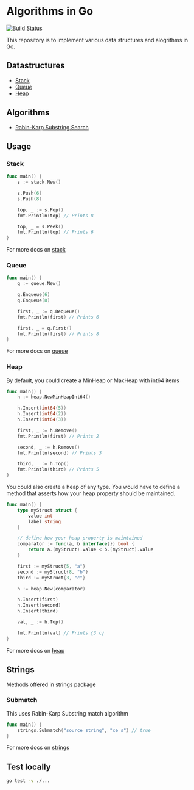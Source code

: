 # Algorithms in Go

[![Build Status](https://travis-ci.org/aswinkarthik/algorithms-in-go.svg?branch=master)](https://travis-ci.org/aswinkarthik/algorithms-in-go)

This repository is to implement various data structures and alogrithms in Go.

## Datastructures

- [Stack](https://godoc.org/github.com/aswinkarthik/algorithms-in-go/stack)
- [Queue](https://godoc.org/github.com/aswinkarthik/algorithms-in-go/queue)
- [Heap](https://godoc.org/github.com/aswinkarthik/algorithms-in-go/heap)

## Algorithms

- [Rabin-Karp Substring Search](https://en.wikipedia.org/wiki/Rabin%E2%80%93Karp_algorithm)

## Usage

### Stack

```go
func main() {
    s := stack.New()

    s.Push(6)
    s.Push(8)

    top, _ := s.Pop()
    fmt.Println(top) // Prints 8

    top, _ = s.Peek()
    fmt.Println(top) // Prints 6
}
```

For more docs on [stack](https://godoc.org/github.com/aswinkarthik/algorithms-in-go/stack)

### Queue

```go
func main() {
    q := queue.New()

    q.Enqueue(6)
    q.Enqueue(8)

    first, _ := q.Dequeue()
    fmt.Println(first) // Prints 6

    first, _ = q.First()
    fmt.Println(first) // Prints 8
}
```

For more docs on [queue](https://godoc.org/github.com/aswinkarthik/algorithms-in-go/queue)

### Heap

By default, you could create a MinHeap or MaxHeap with int64 items

```go
func main() {
    h := heap.NewMinHeapInt64()

    h.Insert(int64(5))
    h.Insert(int64(2))
    h.Insert(int64(3))

    first, _ := h.Remove()
    fmt.Println(first) // Prints 2

    second, _ := h.Remove()
    fmt.Println(second) // Prints 3

    third, _ := h.Top()
    fmt.Println(third) // Prints 5
}
```

You could also create a heap of any type. You would have to define a method that asserts how your heap property should be maintained.

```go
func main() {
    type myStruct struct {
        value int
        label string
    }

    // define how your heap property is maintained
    comparator := func(a, b interface{}) bool {
        return a.(myStruct).value < b.(myStruct).value
    }

    first := myStruct{5, "a"}
    second := myStruct{8, "b"}
    third := myStruct{3, "c"}

    h := heap.New(comparator)

    h.Insert(first)
    h.Insert(second)
    h.Insert(third)

    val, _ := h.Top()

    fmt.Println(val) // Prints {3 c}
}
```

For more docs on [heap](https://godoc.org/github.com/aswinkarthik/algorithms-in-go/heap)

## Strings

Methods offered in strings package

### Submatch

This uses Rabin-Karp Substring match algorithm

```go
func main() {
	strings.Submatch("source string", "ce s") // true
}
```

For more docs on [strings](https://godoc.org/github.com/aswinkarthik/algorithms-in-go/strings)

## Test locally

```bash
go test -v ./...
```
